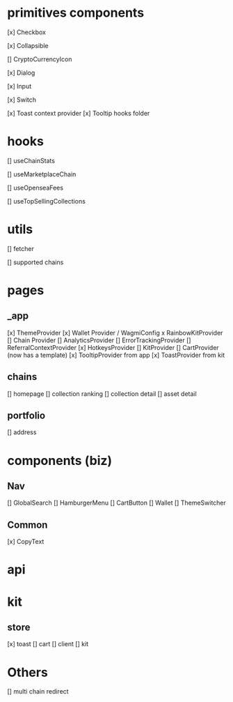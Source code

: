 # primitives components

[x] Checkbox

[x] Collapsible

[] CryptoCurrencyIcon

[x] Dialog

[x] Input

[x] Switch

[x] Toast context provider
[x] Tooltip hooks folder

# hooks

[] useChainStats

[] useMarketplaceChain

[] useOpenseaFees

[] useTopSellingCollections

# utils

[] fetcher

[] supported chains

# pages

## \_app

[x] ThemeProvider
[x] Wallet Provider / WagmiConfig x RainbowKitProvider
[] Chain Provider
[] AnalyticsProvider
[] ErrorTrackingProvider
[] ReferralContextProvider
[x] HotkeysProvider
[] KitProvider
[] CartProvider (now has a template)
[x] TooltipProvider from app
[x] ToastProvider from kit

## chains

[] homepage
[] collection ranking
[] collection detail
[] asset detail

## portfolio

[] address

# components (biz)

## Nav

[] GlobalSearch
[] HamburgerMenu
[] CartButton
[] Wallet
[] ThemeSwitcher

## Common

[x] CopyText

# api

# kit

## store

[x] toast
[] cart
[] client
[] kit

# Others

[] multi chain redirect
